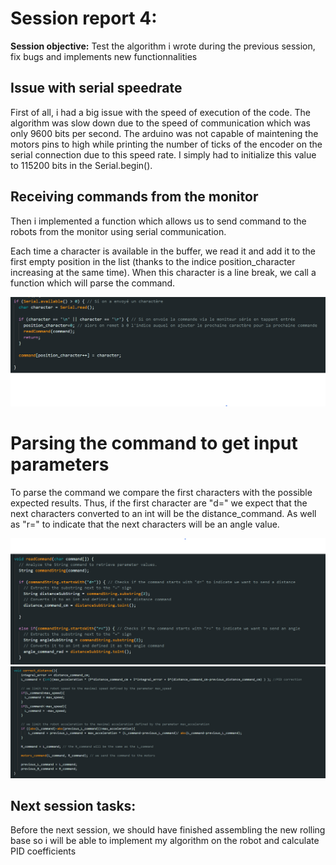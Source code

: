 # Session report 4:

**Session objective:** Test the algorithm i wrote during the previous session, fix bugs and implements new functionnalities

## Issue with serial speedrate

First of all, i had a big issue with the speed of execution of the code. The algorithm was slow down due to the speed of communication which was only 9600 bits per second. The arduino was not capable of maintening the motors pins to high while printing the number of ticks of the encoder on the serial connection due to this speed rate. I simply had to initialize this value to 115200 bits in the Serial.begin().

## Receiving commands from the monitor
Then i implemented a function which allows us to send command to the robots from the monitor using serial communication.

Each time a character is available in the buffer, we read it and add it to the first empty position in the list (thanks to the indice position_character increasing at the same time).
When this character is a line break, we call a function which will parse the command.


<img src="Report's images\Session04\code_buffer_serial_connection.png" width="600">

# Parsing the command to get input parameters

To parse the command we compare the first characters with the possible expected results. 
Thus, if the first character are "d=" we expect that the next characters converted to an int will be the distance_command. As well as "r=" to indicate that the next characters will be an angle value.

<img src="Report's images\Session04\code_readCommand.png" width="600">

<img src="Report's images\Session04\code_correctDistance.png" width="600">


## **Next session tasks:**

Before the next session, we should have finished assembling the new rolling base so i will be able to implement my algorithm on the robot and calculate PID coefficients
